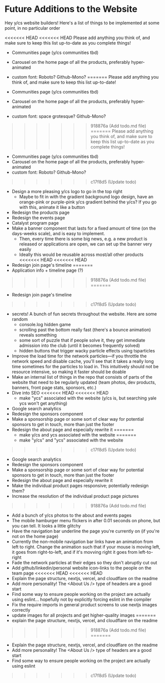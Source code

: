 # Future Additions to the Website

Hey y/cs website builders! Here's a list of things to be implemented at some point, in no particular order

<<<<<<< HEAD
<<<<<<< HEAD
Please add anything you think of, and make sure to keep this list up-to-date as you complete things!

- Communities page (y/cs communities tbd)
- Carousel on the home page of all the products, preferably hyper-animated
- custom font: Roboto? Github-Mono?
=======
Please add anything you think of, and make sure to keep this list up-to-date!

- Communities page (y/cs communities tbd)
- Carousel on the home page of all the products, preferably hyper-animated
- custom font: space grotesque? Github-Mono?
>>>>>>> 918876a (Add todo.md file)
=======
Please add anything you think of, and make sure to keep this list up-to-date as you complete things!

- Communities page (y/cs communities tbd)
- Carousel on the home page of all the products, preferably hyper-animated
- custom font: Roboto? Github-Mono?
>>>>>>> c17f8d5 (Update todo)
- Design a more pleasing y/cs logo to go in the top right
  - Maybe to fit in with the gradient background logo design, have an orange-pink or purple-pink y/cs gradient behind the y/cs? If you go with this, animate it like a button
- Redesign the products page
- Redesign the events page
- Catalyst program page
- Make a banner component that lasts for a fixed amount of time (on the days-weeks scale), and is easy to implement.
  - Then, every time there is some big news, e.g. a new product is released or applications are open, we can set up the banner very easily
  - Ideally this would be reusable across most/all other products
<<<<<<< HEAD
<<<<<<< HEAD
- Redesign join page's timeline
=======
- Application info + timeline page (?)
>>>>>>> 918876a (Add todo.md file)
=======
- Redesign join page's timeline
>>>>>>> c17f8d5 (Update todo)
- secrets! A bunch of fun secrets throughout the website. Here are some random
  - console.log hidden game
  - scrolling past the bottom really fast (there's a bounce animation) reveals something
  - some sort of puzzle that if people solve it, they get immediate admission into the club (until it becomes frequently solved)
  - hidden buttons that trigger wacky particle effects using tsparticles
- Improve the load time for the network particles—if you throttle the network speed and disable cache, you'll see that it takes a really long time sometimes for the particles to load in. This intuitively should not be resource intensive, so making it faster should be doable
- Make an internal list of things in the repo that consists of parts of the website that need to be regularly updated (team photos, dev products, banners, front page stats, sponsors, etc.)
- Dive into SEO
<<<<<<< HEAD
<<<<<<< HEAD
  - make "ycs" associated with the website (y/cs is, but searching yale ycs won't get anything)
- Google search analytics
- Redesign the sponsors component
- Make a sponsorship page or some sort of clear way for potential sponsors to get in touch, more than just the footer
- Redesign the about page and especially rewrite it
=======
  - make y/cs and ycs associated with the website
=======
  - make "y/cs" and "ycs" associated with the website
>>>>>>> c17f8d5 (Update todo)
- Google search analytics
- Redesign the sponsors component
- Make a sponsorship page or some sort of clear way for potential sponsors to get in touch, more than just the footer
- Redesign the about page and especially rewrite it
- Make the individual product pages responsive; potentially redesign them?
- Increase the resolution of the individual product page pictures
>>>>>>> 918876a (Add todo.md file)
- Add a bunch of y/cs photos to the about and events pages
- The mobile hamburger menu flickers in after 0.01 seconds on phone, but you can tell. It looks a little glitchy
- Have the navigation bar underline the page you're currently on (if you're not on the home page)
- Currently the non-mobile navigation bar links have an animation from left to right. Change the animation such that if your mouse is moving left, it goes from right-to-left, and if it's movving right it goes from left-to-right
- Fade the network particles at their edges so they don't abruptly cut out
- Add github/linkedin/personal website icon-links to the people on the team page
<<<<<<< HEAD
<<<<<<< HEAD
- Explain the page structure, nextjs, vercel, and cloudflare on the readme
- Add more personality! The &lt;About Us /&gt; type of headers are a good start
- Find some way to ensure people working on the project are actually using eslint... hopefully not by explicitly forcing eslint in the compiler
- Fix the require imports in general product screens to use nextjs images correctly
- update images for all projects and get higher-quality images
=======
- explain the page structure, nextjs, vercel, and cloudflare on the readme
>>>>>>> 918876a (Add todo.md file)
=======
- Explain the page structure, nextjs, vercel, and cloudflare on the readme
- Add more personality! The &lt;About Us /&gt; type of headers are a good start
- Find some way to ensure people working on the project are actually using eslint
>>>>>>> c17f8d5 (Update todo)
